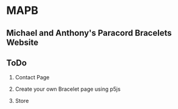 # MAPB

## Michael and Anthony's Paracord Bracelets Website

## ToDo

1. Contact Page

2. Create your own Bracelet page using p5js

3. Store
